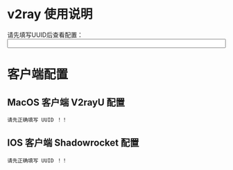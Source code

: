 # v2ray 使用说明

请先填写UUID后查看配置：
<input id="input_uuid" onChange="updateConfig()" style="width: 100%;" />

# 客户端配置


## MacOS 客户端 V2rayU 配置
```
请先正确填写 UUID ！！
```
  
## IOS 客户端 Shadowrocket 配置
```
请先正确填写 UUID ！！
```


<script>
  
  if(localStorage){
    document.getElementById('input_uuid').value = localStorage.input_uuid || '';
  }
  updateConfig();
  
  function updateConfig() {
    var uuid = document.getElementById('input_uuid').value.trim();
    var codeEle = document.getElementsByTagName('code');
    var codeEle_V2rayU = codeEle[0];
    var codeEle_Shadowrocket = codeEle[1];
    
    if(!uuid.match(/\w{8}(-\w{4}){3}-\w{12}/)) {
      codeEle_V2rayU.innerHTML = '请先正确填写 UUID ！！'
      codeEle_Shadowrocket.innerHTML = '请先正确填写 UUID ！！'
      return 0;
    }
    
    if(localStorage){
      localStorage.input_uuid = uuid
    }
    
    var config = {
      host: location.host,
      path: '/' + document.cookie.match(/ray_path=([^;]+)/)[1],
      uuid: document.getElementById('input_uuid').value.trim() || '请填写UUID'
    };
    
    var config_V2rayU = 'vmess://' + window.btoa(JSON.stringify({
      "port": "443",
      "ps": "default",
      "tls": "tls",
      "id": config.uuid,
      "aid": "0",
      "v": "2",
      "host": config.host,
      "type": "none",
      "path": "/_ray",
      "net": "ws",
      "add": config.host
    }));
    
    var config_Shadowrocket = 'vmess://' + window.btoa('auto:' + config.uuid + '@' + config.host + ':443') + 
                              '?path=' + config.path + '&obfs=websocket&tls=1&tfo=1&mux=1';
    
    codeEle_V2rayU.innerHTML = config_V2rayU;
    codeEle_Shadowrocket.innerHTML = config_Shadowrocket;
  }
  
</script>





